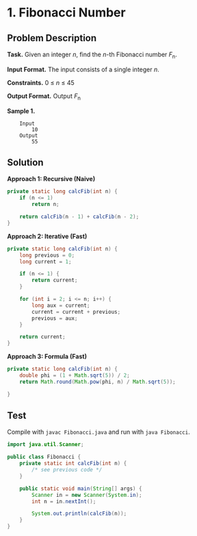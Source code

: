 # 1. Fibonacci Number

## Problem Description

**Task.** Given an integer _n_, find the _n_-th Fibonacci number _F_<sub>n</sub>.

**Input Format.** The input consists of a single integer _n_.

**Constraints.** 0 ≤ _n_ ≤ 45

**Output Format.** Output _F_<sub>n</sub>

**Sample 1.**

```
    Input
        10
    Output
        55
```

## Solution

**Approach 1: Recursive (Naive)**
```java
private static long calcFib(int n) {
    if (n <= 1)
        return n;

    return calcFib(n - 1) + calcFib(n - 2);
}
```

**Approach 2: Iterative (Fast)**
```java
private static long calcFib(int n) {
    long previous = 0;
    long current = 1;

    if (n <= 1) {
        return current;
    }

    for (int i = 2; i <= n; i++) {
        long aux = current;
        current = current + previous;
        previous = aux;
    }

    return current;
}
```

**Approach 3: Formula (Fast)**
```java
private static long calcFib(int n) {
    double phi = (1 + Math.sqrt(5)) / 2;
    return Math.round(Math.pow(phi, n) / Math.sqrt(5));

}   
```

## Test

Compile with `javac Fibonacci.java` and run with `java Fibonacci`.

```java
import java.util.Scanner;

public class Fibonacci {
    private static int calcFib(int n) {
        /* see previous code */
    }

    public static void main(String[] args) {
        Scanner in = new Scanner(System.in);
        int n = in.nextInt();

        System.out.println(calcFib(n));
    }
}

```